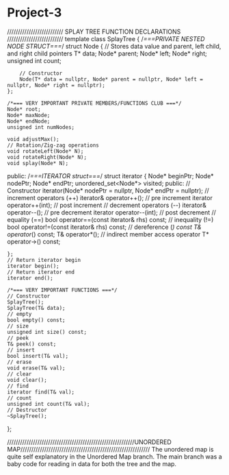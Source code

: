 # Project-3

////////////////////////// SPLAY TREE FUNCTION DECLARATIONS //////////////////////////
template <typename T>
class SplayTree
{
	/*===PRIVATE NESTED NODE STRUCT===*/
	struct Node 
	{
		// Stores data value and parent, left child, and right child pointers
		T* data;
		Node* parent;
		Node* left;
		Node* right;
		unsigned int count;

		// Constructor
		Node(T* data = nullptr, Node* parent = nullptr, Node* left = nullptr, Node* right = nullptr);
	};

	/*=== VERY IMPORTANT PRIVATE MEMBERS/FUNCTIONS CLUB ===*/
	Node* root;
	Node* maxNode;
	Node* endNode;
	unsigned int numNodes;
	
	void adjustMax();
	// Rotation/Zig-zag operations
	void rotateLeft(Node* N);
	void rotateRight(Node* N);
	void splay(Node* N);

public:
	/*===ITERATOR struct===*/
	struct iterator
	{
		Node* beginPtr;
		Node* nodePtr;
		Node* endPtr;
		unordered_set<Node*> visited;
	public:
		// Constructor
		iterator(Node* nodePtr = nullptr,  Node* endPtr = nullptr);
		// increment operators (++)
		iterator& operator++();			// pre increment
		iterator operator++(int);		// post increment
		// decrement operators (--)
		iterator& operator--();			// pre decrement
		iterator operator--(int);		// post decrement
		// equality (==)
		bool operator==(const iterator& rhs) const;
		// inequality (!=)
		bool operator!=(const iterator& rhs) const;
		// dereference (*)
		const T& operator*() const;
		T& operator*();
		// indirect member access operator
		T* operator->() const;

	};
	// Return iterator begin
	iterator begin();
	// Return iterator end
	iterator end();

	/*=== VERY IMPORTANT FUNCTIONS ===*/
	// Constructor
	SplayTree();
	SplayTree(T& data);
	// empty
	bool empty() const;
	// size
	unsigned int size() const;
	// peek
	T& peek() const;
	// insert
	bool insert(T& val);
	// erase
	void erase(T& val);
	// clear
	void clear();
	// find
	iterator find(T& val);
	// count
	unsigned int count(T& val);
	// Destructor
	~SplayTree();
};
	
	
///////////////////////////////////////////////////////////UNORDERED MAP////////////////////////////////////////////////////////////
	The unordered map is quite self explanatory in the Unordered Map branch. The main branch was a baby code for reading in data for
	both the tree and the map. 
	
